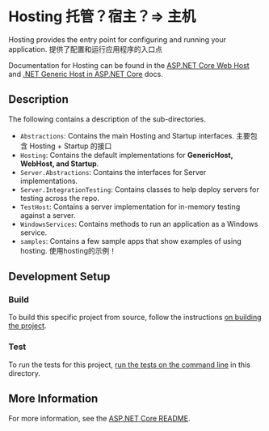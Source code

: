# Hosting 托管？宿主？=> 主机

Hosting provides the entry point for configuring and running your application.
提供了配置和运行应用程序的入口点

Documentation for Hosting can be found in the [ASP.NET Core Web Host](https://learn.microsoft.com/aspnet/core/fundamentals/host/web-host) and [.NET Generic Host in ASP.NET Core](https://learn.microsoft.com/aspnet/core/fundamentals/host/generic-host) docs.

## Description

The following contains a description of the sub-directories.

- `Abstractions`: Contains the main Hosting and Startup interfaces. 主要包含 Hosting + Startup 的接口
- `Hosting`: Contains the default implementations for **GenericHost, WebHost, and Startup**.
- `Server.Abstractions`: Contains the interfaces for Server implementations.
- `Server.IntegrationTesting`: Contains classes to help deploy servers for testing across the repo.
- `TestHost`: Contains a server implementation for in-memory testing against a server.
- `WindowsServices`: Contains methods to run an application as a Windows service.
- `samples`: Contains a few sample apps that show examples of using hosting. 使用hosting的示例！

## Development Setup

### Build

To build this specific project from source, follow the instructions [on building the project](../../docs/BuildFromSource.md#step-3-build-the-repo).

### Test

To run the tests for this project, [run the tests on the command line](../../docs/BuildFromSource.md#running-tests-on-command-line) in this directory.

## More Information

For more information, see the [ASP.NET Core README](../../README.md).
